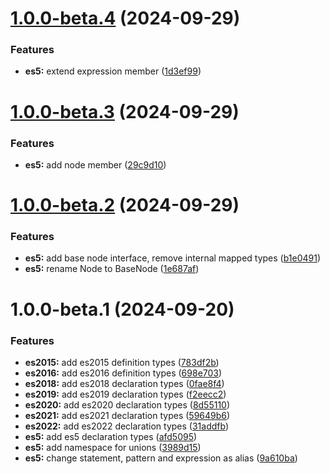 # [1.0.0-beta.4](https://github.com/TomokiMiyauci/estree/compare/1.0.0-beta.3...1.0.0-beta.4) (2024-09-29)


### Features

* **es5:** extend expression member ([1d3ef99](https://github.com/TomokiMiyauci/estree/commit/1d3ef99206d23ddd8144f100d10e7d9c1a591433))

# [1.0.0-beta.3](https://github.com/TomokiMiyauci/estree/compare/1.0.0-beta.2...1.0.0-beta.3) (2024-09-29)


### Features

* **es5:** add node member ([29c9d10](https://github.com/TomokiMiyauci/estree/commit/29c9d10ad4e8429bbc2186d405fb8cf60688e94a))

# [1.0.0-beta.2](https://github.com/TomokiMiyauci/estree/compare/1.0.0-beta.1...1.0.0-beta.2) (2024-09-29)


### Features

* **es5:** add base node interface, remove internal mapped types ([b1e0491](https://github.com/TomokiMiyauci/estree/commit/b1e04916963995ec3a0451a2775cab37722945be))
* **es5:** rename Node to BaseNode ([1e687af](https://github.com/TomokiMiyauci/estree/commit/1e687afb77cf52bb3f16027dc6fe9768c24df29f))

# 1.0.0-beta.1 (2024-09-20)


### Features

* **es2015:** add es2015 definition types ([783df2b](https://github.com/TomokiMiyauci/estree/commit/783df2be7e412b87da39dfc659c7ece78e7fc0d1))
* **es2016:** add es2016 definition types ([698e703](https://github.com/TomokiMiyauci/estree/commit/698e703dadf4c0cce153a89b07b9144424c0abf1))
* **es2018:** add es2018 declaration types ([0fae8f4](https://github.com/TomokiMiyauci/estree/commit/0fae8f4daa82354ebd03fc2afd533db7274f5290))
* **es2019:** add es2019 declaration types ([f2eecc2](https://github.com/TomokiMiyauci/estree/commit/f2eecc20e184c92a449fd872657121ac1485a4cd))
* **es2020:** add es2020 declaration types ([8d55110](https://github.com/TomokiMiyauci/estree/commit/8d551108209db4e801c20cd4f483302d5fe5e9b4))
* **es2021:** add es2021 declaration types ([59649b6](https://github.com/TomokiMiyauci/estree/commit/59649b6a764737989ec09a30bcb9711f20dfcffc))
* **es2022:** add es2022 declaration types ([31addfb](https://github.com/TomokiMiyauci/estree/commit/31addfbb759595c9253a21d0b188356d6d047e7f))
* **es5:** add es5 declaration types ([afd5095](https://github.com/TomokiMiyauci/estree/commit/afd509562eecd77ce1fddba8cdb1038cbc2ee4bf))
* **es5:** add namespace for unions ([3989d15](https://github.com/TomokiMiyauci/estree/commit/3989d15b3abe6399053c4eb1914777e21c22f0d2))
* **es5:** change statement, pattern and expression as alias ([9a610ba](https://github.com/TomokiMiyauci/estree/commit/9a610bad937339958c56034781e84c9a143da919))
